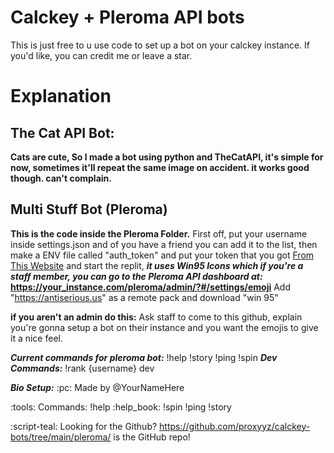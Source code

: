 # Calckey + Pleroma API bots

This is just free to u use code to set up a bot on your calckey instance. 
If you'd like, you can credit me or leave a star. 

# Explanation

## The Cat API Bot:
**Cats are cute, So I made a bot using python and TheCatAPI, it's simple for now, sometimes it'll repeat the same image on accident. it works good though. can't complain.**

## Multi Stuff Bot (Pleroma) 
**This is the code inside the Pleroma Folder.** 
First off, put your username inside settings.json and of you have a friend you can add it to the list, then make a ENV file called "auth_token" and put your token that you got [From This Website](https://tools.splat.soy/pleroma-access-token/) and start the replit, ***it uses Win95 Icons which if you're a staff member, you can go to the Pleroma API dashboard at:***
**https://your_instance.com/pleroma/admin/?#/settings/emoji**
Add "https://antiserious.us" as a remote pack and download "win 95"

**if you aren't an admin do this:**
Ask staff to come to this github, explain you're gonna setup a bot on their instance and you want the emojis to give it a nice feel.

***Current commands for pleroma bot:***
!help 
!story 
!ping 
!spin
***Dev Commands:***
!rank {username} dev

***Bio Setup:***
:pc: Made by @YourNameHere

:tools: Commands:
!help :help_book:
!spin
!ping
!story

:script-teal: Looking for the Github? https://github.com/proxyyz/calckey-bots/tree/main/pleroma/ is the GitHub repo!
